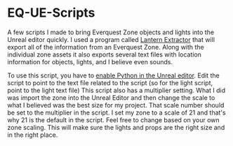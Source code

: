 # EQ-UE-Scripts
A few scripts I made to bring Everquest Zone objects and lights into the Unreal editor quickly.
I used a program called [Lantern Extractor](https://github.com/LanternEQ/LanternExtractor) that will export all of the information from an Everquest Zone.
Along with the individual zone assets it also exports several text files with location information for objects, lights, and I believe even sounds.

To use this script, you have to [enable Python in the Unreal editor](https://docs.unrealengine.com/4.27/en-US/ProductionPipelines/ScriptingAndAutomation/Python/). Edit the script to point to the text file related to the script (so for the light script, point to the light text file)
This script also has a multiplier setting. What I did was import the zone into the Unreal Editor and then change the scale to what I believed was the best size for my project. That scale number should be set to the multiplier in the script. 
I set my zone to a scale of 21 and that's why 21 is the default in the script. Feel free to change based on your own zone scaling. 
This will make sure the lights and props are the right size and in the right place.
